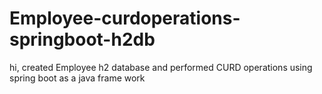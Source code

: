 # Employee-curdoperations-springboot-h2db
hi,
created Employee h2 database and performed CURD operations using spring boot as a java frame work
